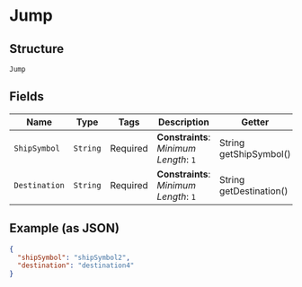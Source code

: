 
# Jump

## Structure

`Jump`

## Fields

| Name | Type | Tags | Description | Getter | Setter |
|  --- | --- | --- | --- | --- | --- |
| `ShipSymbol` | `String` | Required | **Constraints**: *Minimum Length*: `1` | String getShipSymbol() | setShipSymbol(String shipSymbol) |
| `Destination` | `String` | Required | **Constraints**: *Minimum Length*: `1` | String getDestination() | setDestination(String destination) |

## Example (as JSON)

```json
{
  "shipSymbol": "shipSymbol2",
  "destination": "destination4"
}
```

